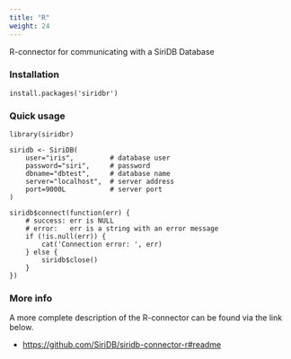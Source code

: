 ```yaml
---
title: "R"
weight: 24
---
```


R-connector for communicating with a SiriDB Database

### Installation

```{r}
install.packages('siridbr')
```

### Quick usage

```{r}
library(siridbr)

siridb <- SiriDB(
    user="iris",         # database user
    password="siri",     # password
    dbname="dbtest",     # database name
    server="localhost",  # server address
    port=9000L           # server port
)

siridb$connect(function(err) {
    # success: err is NULL
    # error:   err is a string with an error message
    if (!is.null(err)) {
        cat('Connection error: ', err)
    } else {
        siridb$close()
    }
})
```

### More info

A more complete description of the R-connector can be found via the link below.

- https://github.com/SiriDB/siridb-connector-r#readme
